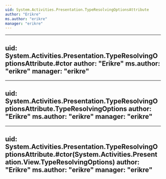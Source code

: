 ```yaml
---
uid: System.Activities.Presentation.TypeResolvingOptionsAttribute
author: "Erikre"
ms.author: "erikre"
manager: "erikre"
---
```


---
uid: System.Activities.Presentation.TypeResolvingOptionsAttribute.#ctor
author: "Erikre"
ms.author: "erikre"
manager: "erikre"
---

---
uid: System.Activities.Presentation.TypeResolvingOptionsAttribute.TypeResolvingOptions
author: "Erikre"
ms.author: "erikre"
manager: "erikre"
---

---
uid: System.Activities.Presentation.TypeResolvingOptionsAttribute.#ctor(System.Activities.Presentation.View.TypeResolvingOptions)
author: "Erikre"
ms.author: "erikre"
manager: "erikre"
---
